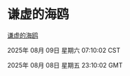 # 谦虚的海鸥
[谦虚的海鸥](http://59.174.9.220:56308/qxdho/course/base/hotlink/index.php)

2025年 08月 09日 星期六 07:10:02 CST

2025年 08月 08日 星期五 23:10:02 GMT
